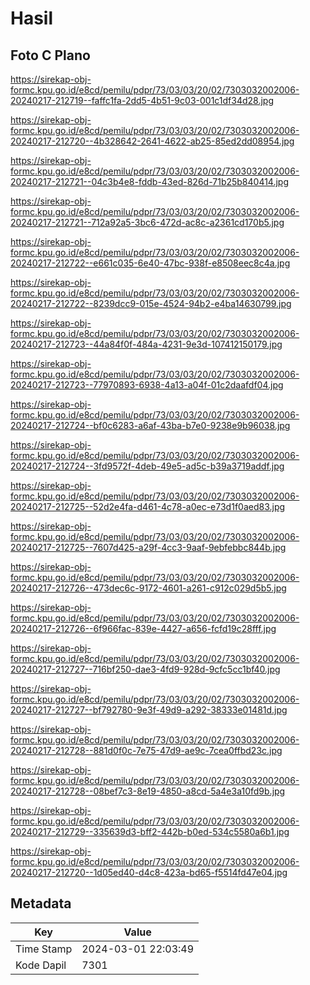 # Hasil

## Foto C Plano

https://sirekap-obj-formc.kpu.go.id/e8cd/pemilu/pdpr/73/03/03/20/02/7303032002006-20240217-212719--faffc1fa-2dd5-4b51-9c03-001c1df34d28.jpg

https://sirekap-obj-formc.kpu.go.id/e8cd/pemilu/pdpr/73/03/03/20/02/7303032002006-20240217-212720--4b328642-2641-4622-ab25-85ed2dd08954.jpg

https://sirekap-obj-formc.kpu.go.id/e8cd/pemilu/pdpr/73/03/03/20/02/7303032002006-20240217-212721--04c3b4e8-fddb-43ed-826d-71b25b840414.jpg

https://sirekap-obj-formc.kpu.go.id/e8cd/pemilu/pdpr/73/03/03/20/02/7303032002006-20240217-212721--712a92a5-3bc6-472d-ac8c-a2361cd170b5.jpg

https://sirekap-obj-formc.kpu.go.id/e8cd/pemilu/pdpr/73/03/03/20/02/7303032002006-20240217-212722--e661c035-6e40-47bc-938f-e8508eec8c4a.jpg

https://sirekap-obj-formc.kpu.go.id/e8cd/pemilu/pdpr/73/03/03/20/02/7303032002006-20240217-212722--8239dcc9-015e-4524-94b2-e4ba14630799.jpg

https://sirekap-obj-formc.kpu.go.id/e8cd/pemilu/pdpr/73/03/03/20/02/7303032002006-20240217-212723--44a84f0f-484a-4231-9e3d-107412150179.jpg

https://sirekap-obj-formc.kpu.go.id/e8cd/pemilu/pdpr/73/03/03/20/02/7303032002006-20240217-212723--77970893-6938-4a13-a04f-01c2daafdf04.jpg

https://sirekap-obj-formc.kpu.go.id/e8cd/pemilu/pdpr/73/03/03/20/02/7303032002006-20240217-212724--bf0c6283-a6af-43ba-b7e0-9238e9b96038.jpg

https://sirekap-obj-formc.kpu.go.id/e8cd/pemilu/pdpr/73/03/03/20/02/7303032002006-20240217-212724--3fd9572f-4deb-49e5-ad5c-b39a3719addf.jpg

https://sirekap-obj-formc.kpu.go.id/e8cd/pemilu/pdpr/73/03/03/20/02/7303032002006-20240217-212725--52d2e4fa-d461-4c78-a0ec-e73d1f0aed83.jpg

https://sirekap-obj-formc.kpu.go.id/e8cd/pemilu/pdpr/73/03/03/20/02/7303032002006-20240217-212725--7607d425-a29f-4cc3-9aaf-9ebfebbc844b.jpg

https://sirekap-obj-formc.kpu.go.id/e8cd/pemilu/pdpr/73/03/03/20/02/7303032002006-20240217-212726--473dec6c-9172-4601-a261-c912c029d5b5.jpg

https://sirekap-obj-formc.kpu.go.id/e8cd/pemilu/pdpr/73/03/03/20/02/7303032002006-20240217-212726--6f966fac-839e-4427-a656-fcfd19c28fff.jpg

https://sirekap-obj-formc.kpu.go.id/e8cd/pemilu/pdpr/73/03/03/20/02/7303032002006-20240217-212727--716bf250-dae3-4fd9-928d-9cfc5cc1bf40.jpg

https://sirekap-obj-formc.kpu.go.id/e8cd/pemilu/pdpr/73/03/03/20/02/7303032002006-20240217-212727--bf792780-9e3f-49d9-a292-38333e01481d.jpg

https://sirekap-obj-formc.kpu.go.id/e8cd/pemilu/pdpr/73/03/03/20/02/7303032002006-20240217-212728--881d0f0c-7e75-47d9-ae9c-7cea0ffbd23c.jpg

https://sirekap-obj-formc.kpu.go.id/e8cd/pemilu/pdpr/73/03/03/20/02/7303032002006-20240217-212728--08bef7c3-8e19-4850-a8cd-5a4e3a10fd9b.jpg

https://sirekap-obj-formc.kpu.go.id/e8cd/pemilu/pdpr/73/03/03/20/02/7303032002006-20240217-212729--335639d3-bff2-442b-b0ed-534c5580a6b1.jpg

https://sirekap-obj-formc.kpu.go.id/e8cd/pemilu/pdpr/73/03/03/20/02/7303032002006-20240217-212720--1d05ed40-d4c8-423a-bd65-f5514fd47e04.jpg


## Metadata

| Key        | Value               |
| ---------- | ------------------- |
| Time Stamp | 2024-03-01 22:03:49 |
| Kode Dapil | 7301                |



